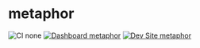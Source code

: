 # metaphor

![CI none](https://img.shields.io/badge/ci-none-orange.svg)
[![Dashboard metaphor](https://img.shields.io/badge/dashboard-metaphor-yellow.svg)](https://dashboard.pantheon.io/sites/c3519b6d-2bba-493e-ab9e-413583f4e323#dev/code)
[![Dev Site metaphor](https://img.shields.io/badge/site-metaphor-blue.svg)](http://dev-metaphor.pantheonsite.io/)
